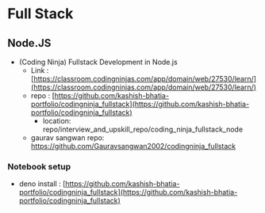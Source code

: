 # Full Stack

## Node.JS

- (Coding Ninja) Fullstack Development in Node.js
  - Link : [https://classroom.codingninjas.com/app/domain/web/27530/learn/](https://classroom.codingninjas.com/app/domain/web/27530/learn/)
  - repo : [https://github.com/kashish-bhatia-portfolio/codingninja_fullstack](https://github.com/kashish-bhatia-portfolio/codingninja_fullstack)
    - location: repo/interview_and_upskill_repo/coding_ninja_fullstack_node
  - gaurav sangwan repo: https://github.com/Gauravsangwan2002/codingninja_fullstack

### Notebook setup
- deno install : [https://github.com/kashish-bhatia-portfolio/codingninja_fullstack](https://github.com/kashish-bhatia-portfolio/codingninja_fullstack)
 
